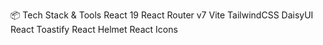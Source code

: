 📦 Tech Stack & Tools
React 19
React Router v7
Vite
TailwindCSS
DaisyUI
React Toastify
React Helmet
React Icons 
